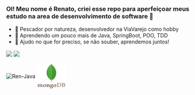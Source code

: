### OI! Meu nome é Renato, criei esse repo para aperfeiçoar meus estudo na area de desenvolvimento de software 👋


- 🔭 Pescador por natureza, desenvolvedor na ViaVarejo como hobby
- 🌱 Aprendendo um pouco mais de Java, SpringBoot, POO, TDD 
- 👯 Ajudo no que for preciso, se não souber, aprendemos juntos!

 <div><a href="https://github.com/renatoferrazs">
  <img height="165em" align="center" src="https://github-readme-stats.vercel.app/api?username=renatoferrazs&show_icons=true&theme=dark&include_all_commits=true&count_private=true&locate=es"/></a>
  <a href="https://github.com/renatoferrazs"><img height="165em" align="center"src="https://github-readme-stats.vercel.app/api/top-langs/?username=renatoferrazs&layout=compact&langs_count=7&theme=dark"/></a>
</div>
<div style="display: inline_block"><br>
<img align="center" alt="Ren-Java" height="70" width="80" src="https://cdn.jsdelivr.net/gh/devicons/devicon/icons/java/java-original-wordmark.svg" />
<img align="center" alt="Ren-Mongo" height="70" width="80" src="https://raw.githubusercontent.com/devicons/devicon/master/icons/mongodb/mongodb-original-wordmark.svg"> 
       
</div>

##

